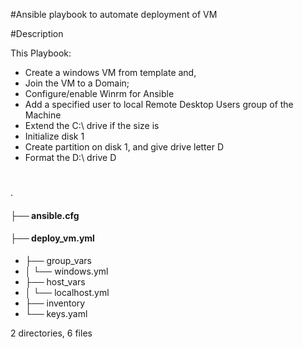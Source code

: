 #Ansible playbook to automate deployment of VM

#Description

This Playbook:

- Create a windows VM from template and,
- Join the VM to a Domain;
- Configure/enable Winrm for Ansible
- Add a specified user to local Remote Desktop Users group of the Machine
- Extend the C:\ drive if the size is
- Initialize disk 1
- Create partition on disk 1, and give drive letter D
- Format the D:\ drive D

#

 .
#### ├── ansible.cfg
#### ├── deploy_vm.yml
- ├── group_vars
- │ └── windows.yml
- ├── host_vars
- │ └── localhost.yml
- ├── inventory
- └── keys.yaml

2 directories, 6 files
